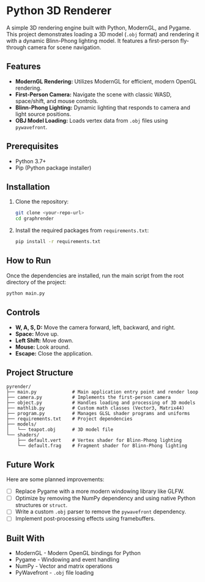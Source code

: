 # Python 3D Renderer

A simple 3D rendering engine built with Python, ModernGL, and Pygame. This project demonstrates loading a 3D model (`.obj` format) and rendering it with a dynamic Blinn-Phong lighting model. It features a first-person fly-through camera for scene navigation.



## Features

-   **ModernGL Rendering:** Utilizes ModernGL for efficient, modern OpenGL rendering.
-   **First-Person Camera:** Navigate the scene with classic WASD, space/shift, and mouse controls.
-   **Blinn-Phong Lighting:** Dynamic lighting that responds to camera and light source positions.
-   **OBJ Model Loading:** Loads vertex data from `.obj` files using `pywavefront`.


## Prerequisites

-   Python 3.7+
-   Pip (Python package installer)

## Installation

1.  Clone the repository:
    ```sh
    git clone <your-repo-url>
    cd graphrender
    ```

2.  Install the required packages from `requirements.txt`:
    ```sh
    pip install -r requirements.txt
    ```

## How to Run

Once the dependencies are installed, run the main script from the root directory of the project:

```sh
python main.py
```

## Controls

-   **W, A, S, D:** Move the camera forward, left, backward, and right.
-   **Space:** Move up.
-   **Left Shift:** Move down.
-   **Mouse:** Look around.
-   **Escape:** Close the application.

## Project Structure

```
pyrender/
├── main.py             # Main application entry point and render loop
├── camera.py           # Implements the first-person camera
├── object.py           # Handles loading and processing of 3D models
├── mathlib.py          # Custom math classes (Vector3, Matrix44)
├── program.py          # Manages GLSL shader programs and uniforms
├── requirements.txt    # Project dependencies
├── models/
│   └── teapot.obj      # 3D model file
└── shaders/
    ├── default.vert    # Vertex shader for Blinn-Phong lighting
    └── default.frag    # Fragment shader for Blinn-Phong lighting
```

## Future Work

Here are some planned improvements:

-   [ ] Replace Pygame with a more modern windowing library like GLFW.
-   [ ] Optimize by removing the NumPy dependency and using native Python structures or `struct`.
-   [ ] Write a custom `.obj` parser to remove the `pywavefront` dependency.
-   [ ] Implement post-processing effects using framebuffers.

## Built With

-   ModernGL - Modern OpenGL bindings for Python
-   Pygame - Windowing and event handling
-   NumPy - Vector and matrix operations
-   PyWavefront - `.obj` file loading